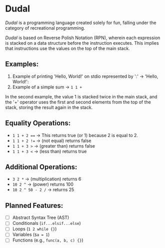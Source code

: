 # Dudal

*Dudal* is a programming language created solely for fun, falling under the category of recreational programming.

*Dudal* is based on Reverse Polish Notation (RPN), wherein each expression is stacked on a data structure before the instruction executes. This implies that instructions use the values on the top of the main stack.

## Examples:

1. Example of printing 'Hello, World!' on stdio represented by ':' -> 'Hello, World!':
2. Example of a simple sum -> `1 1 +`

In the second example, the value 1 is stacked twice in the main stack, and the '+' operator uses the first and second elements from the top of the stack, storing the result again in the stack.

## Equality Operations:

- `1 1 + 2 ==` -> This returns true (or 1) because 2 is equal to 2.
- `1 1 + 2 !=` -> (not equal) returns false
- `1 1 + 3 >` -> (greater than) returns false
- `1 1 + 3 <` -> (less than) returns true

## Additional Operations:

- `3 2 *` -> (multiplication) returns 6
- `10 2 ^` -> (power) returns 100
- `10 2 ^ 50 - 2 /` -> returns 25

## Planned Features:

- [ ] Abstract Syntax Tree (AST)
- [ ] Conditionals (`if...elsif...else`)
- [ ] Loops (`1 2 while {}`)
- [ ] Variables (`$a = 1`)
- [ ] Functions (e.g., `func(a, b, c) {}`)
